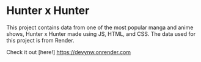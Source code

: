 # Hunter x Hunter

This project contains data from one of the most popular manga and anime shows, Hunter x Hunter made using JS, HTML, and CSS. The data used for this project is from Render.


Check it out [here!] https://devynw.onrender.com
